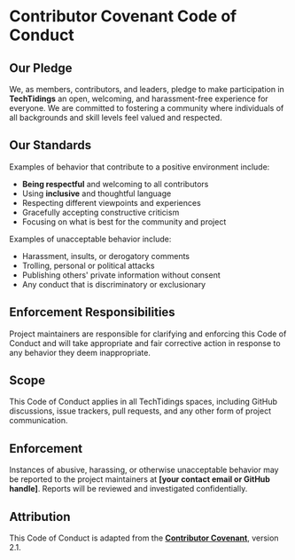 **Contributor Covenant Code of Conduct**
========================================

**Our Pledge**
--------------

We, as members, contributors, and leaders, pledge to make participation in **TechTidings** an open, welcoming, and harassment-free experience for everyone. We are committed to fostering a community where individuals of all backgrounds and skill levels feel valued and respected.

**Our Standards**
-----------------

Examples of behavior that contribute to a positive environment include:
*   **Being respectful** and welcoming to all contributors
*   Using **inclusive** and thoughtful language
*   Respecting different viewpoints and experiences
*   Gracefully accepting constructive criticism
*   Focusing on what is best for the community and project

Examples of unacceptable behavior include:
*   Harassment, insults, or derogatory comments
*   Trolling, personal or political attacks
*   Publishing others' private information without consent
*   Any conduct that is discriminatory or exclusionary

**Enforcement Responsibilities**
--------------------------------

Project maintainers are responsible for clarifying and enforcing this Code of Conduct and will take appropriate and fair corrective action in response to any behavior they deem inappropriate.

**Scope**
---------

This Code of Conduct applies in all TechTidings spaces, including GitHub discussions, issue trackers, pull requests, and any other form of project communication.

**Enforcement**
---------------

Instances of abusive, harassing, or otherwise unacceptable behavior may be reported to the project maintainers at **\[your contact email or GitHub handle\]**. Reports will be reviewed and investigated confidentially.

**Attribution**
---------------

This Code of Conduct is adapted from the [**Contributor Covenant**](https://www.contributor-covenant.org/), version 2.1.
